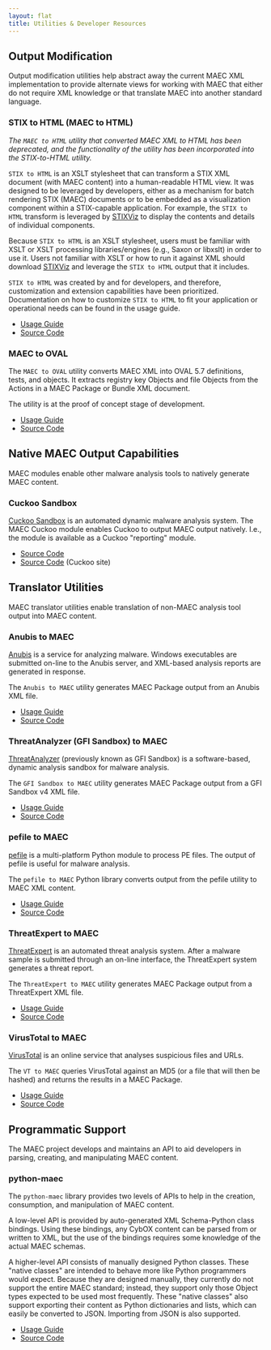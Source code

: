 ```yaml
---
layout: flat
title: Utilities & Developer Resources
---
```


## Output Modification
Output modification utilities help abstract away the current MAEC XML implementation to provide alternate views for working with MAEC that either do not require XML knowledge or that translate MAEC into another standard language.

### STIX to HTML (MAEC to HTML)
<i>The `MAEC to HTML` utility that converted MAEC XML to HTML has been deprecated, and the functionality of the utility has been incorporated into the STIX-to-HTML utility.</i>

`STIX to HTML` is an XSLT stylesheet that can transform a STIX XML document (with MAEC content) into a human-readable HTML view. It was designed to be leveraged by developers, either as a mechanism for batch rendering STIX (MAEC) documents or to be embedded as a visualization component within a STIX-capable application.  For example, the `STIX to HTML`  transform is leveraged by [STIXViz](http://stixproject.github.io/documentation/utilities/#stixviz) to display the contents and details of individual components.

Because `STIX to HTML` is an XSLT stylesheet, users must be familiar with XSLT or XSLT processing libraries/engines (e.g., Saxon or libxslt) in order to use it. Users not familiar with XSLT or how to run it against XML should download [STIXViz](http://stixproject.github.io/documentation/utilities/#stixviz) and leverage the `STIX to HTML` output that it includes.

`STIX to HTML` was created by and for developers, and therefore, customization and extension capabilities have been prioritized. Documentation on how to customize `STIX to HTML` to fit your application or operational needs can be found in the usage guide.

* [Usage Guide](https://github.com/STIXProject/stix-to-html/wiki)
* [Source Code](https://github.com/STIXProject/stix-to-html)

### MAEC to OVAL
The `MAEC to OVAL` utility converts MAEC XML into OVAL 5.7 definitions, tests, and objects.  It extracts registry key Objects and file Objects from the Actions in a MAEC Package or Bundle XML document.

The utility is at the proof of concept stage of development. 

* [Usage Guide](https://github.com/MAECProject/maec-to-oval/README)
* [Source Code](hhttps://github.com/MAECProject/maec-to-oval)

## Native MAEC Output Capabilities
MAEC modules enable other malware analysis tools to natively generate MAEC content. 

### Cuckoo Sandbox
[Cuckoo Sandbox](http://www.cuckoosandbox.org) is an automated dynamic malware analysis system.  The MAEC Cuckoo module enables Cuckoo to output MAEC output natively.  I.e., the module is available as a Cuckoo "reporting" module.

* [Source Code](https://github.com/MAECProject/cuckoo)
* [Source Code](https://github.com/cuckoobox/cuckoo/tree/master/modules/reporting) (Cuckoo site)

## Translator Utilities
MAEC translator utilities enable translation of non-MAEC analysis tool output into MAEC content.

### Anubis to MAEC
[Anubis](https://anubis.iseclab.org/) is a service for analyzing malware.  Windows executables are submitted on-line to the Anubis server, and XML-based analysis reports are generated in response. 

The `Anubis to MAEC` utility generates MAEC Package output from an Anubis XML file.

* [Usage Guide](https://github.com/MAECProject/maec-to-oval/README)
* [Source Code](hhttps://github.com/MAECProject/maec-to-oval)

### ThreatAnalyzer (GFI Sandbox) to MAEC
[ThreatAnalyzer](http://www.threattracksecurity.com/enterprise-security/malware-analysis-sandbox-software.aspx) (previously known as GFI Sandbox) is a software-based, dynamic analysis sandbox for malware analysis.  

The `GFI Sandbox to MAEC` utility generates MAEC Package output from a GFI Sandbox v4 XML file.

* [Usage Guide](https://github.com/MAECProject/gfi-sandbox-to-maec/README)
* [Source Code](hhttps://github.com/MAECProject/gfi-sandbox-to-maec)

### pefile to MAEC 
[pefile](http://code.google.com/p/pefile/) is a multi-platform Python module to process PE files.  The output of pefile is useful for malware analysis.

The `pefile to MAEC` Python library converts output from the pefile utility to MAEC XML content.

* [Usage Guide](https://github.com/MAECProject/pefile-to-maec/README)
* [Source Code](https://github.com/MAECProject/pefile-to-maec)

### ThreatExpert to MAEC
[ThreatExpert](http://www.threatexpert.com/) is an automated threat analysis system.  After a malware sample is submitted through an on-line interface, the ThreatExpert system generates a threat report.

The `ThreatExpert to MAEC` utility generates MAEC Package output from a ThreatExpert XML file.  

* [Usage Guide](https://github.com/MAECProject/threatexpert-to-maec/README)
* [Source Code](https://github.com/MAECProject/threatexpert-to-maec)

### VirusTotal to MAEC
[VirusTotal](https://www.virustotal.com/) is an online service that analyses suspicious files and URLs. 

The `VT to MAEC` queries VirusTotal against an MD5 (or a file that will then be hashed) and returns the results in a MAEC Package. 

* [Usage Guide](https://github.com/MAECProject/vt-to-maec/README)
* [Source Code](https://github.com/MAECProject/vt-to-maec)

## Programmatic Support
The MAEC project develops and maintains an API to aid developers in parsing, creating, and manipulating MAEC content.

### python-maec
The `python-maec` library provides two levels of APIs to help in the creation, consumption, and manipulation of MAEC content.  

A low-level API is provided by auto-generated XML Schema-Python class bindings. Using these bindings, any CybOX content can be parsed from or written to XML, but the use of the bindings requires some knowledge of the actual MAEC schemas.

A higher-level API consists of manually designed Python classes. These "native classes" are intended to behave more like Python programmers would expect. Because they are designed manually, they currently do not support the entire MAEC standard; instead, they support only those Object types expected to be used most frequently. These "native classes" also support exporting their content as Python dictionaries and lists, which can easily be converted to JSON.  Importing from JSON is also supported.

* [Usage Guide](http://maec.readthedocs.org/)
* [Source Code](https://github.com/MAECProject/python-maec)